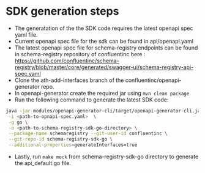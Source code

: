 # SDK generation steps

- The generatation of the the SDK code requires the latest openapi spec yaml file.
- Current openapi spec file for the sdk can be found in api/openapi.yaml
- The latest openapi spec file for schema-registry endpoints can be found in schema-registry repository of confluentinc here : https://github.com/confluentinc/schema-registry/blob/master/core/generated/swagger-ui/schema-registry-api-spec.yaml
- Clone the ath-add-interfaces branch of the confluentinc/openapi-generator repo.
- In openapi-generator create the required jar using `mvn clean package`
- Run the following command to generate the latest SDK code:
```sh
java -jar modules/openapi-generator-cli/target/openapi-generator-cli.jar generate \
 -i <path-to-opnapi-spec.yaml>  \
 -g go \
 -o <path-to-schema-registry-sdk-go-directory> \
 --package-name schemaregistry --git-user-id confluentinc \
 --git-repo-id schema-registry-sdk-go \
 --additional-properties=generateInterfaces=true
 ```
- Lastly, run `make mock` from schema-registry-sdk-go directory to generate the api_default.go file.